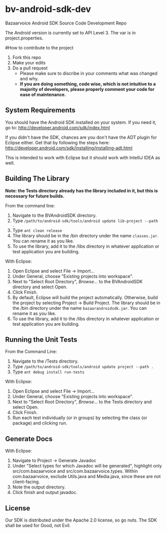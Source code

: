 bv-android-sdk-dev
==================

Bazaarvoice Android SDK Source Code Development Repo

The Android version is currently set to API Level 3. The var is in project.properties.

#How to contribute to the project

1. Fork this repo
2. Make your edits
3. Do a pull request
	- Please make sure to discribe in your comments what was changed and why.
	- **If you are doing something, code wise, which is not intuitive to a majority of developers, please properly comment your code for ease of maintenance.**

System Requirements
-

You should have the Android SDK installed on your system. If you need it, go to: http://developer.android.com/sdk/index.html

If you didn't have the SDK, chances are you don't have the ADT plugin for Eclipse either. Get that by following the steps here: http://developer.android.com/sdk/installing/installing-adt.html

This is intended to work with Eclipse but it should work with IntelliJ IDEA as well.

Building The Library
-
**Note: the Tests directory already has the library included in it, but this is necessary for future builds.**

From the command line:

1. Navigate to the BVAndroidSDK directory.
2. Type ```/path/to/android-sdk/tools/android update lib-project --path .```
3. Type ```ant clean release```
4. The library should be in the /bin directory under the name ```classes.jar```. You can rename it as you like.
5. To use the library, add it to the /libs directory in whatever application or test application you are building.

With Eclipse:

1. Open Eclipse and select File -> Import...
2. Under General, choose "Existing projects into workspace".
3. Next to "Select Root Directory", _Browse..._ to the BVAndroidSDK directory and select Open.
4. Click Finish.
5. By default, Eclipse will build the project automatically.  Otherwise, build the project by selecting Project -> Build Project.  The library should be in the /bin directory under the name ```bazaarandroidsdk.jar```. You can rename it as you like.
6. To use the library, add it to the /libs directory in whatever application or test application you are building.

Running the Unit Tests
-

From the Command Line:

1. Navigate to the /Tests directory.
2. Type ```/path/to/android-sdk/tools/android update project --path .```
3. Type ```ant debug install run-tests```

With Eclipse:

1. Open Eclipse and select File -> Import...
2. Under General, choose "Existing projects into workspace".
3. Next to "Select Root Directory", _Browse..._ to the Tests directory and select Open.
4. Click Finish.
5. Run each test individually (or in groups) by selecting the class (or package) and clicking run.

Generate Docs
-

With Eclipse:

1. Navigate to Project -> Generate Javadoc
2. Under "Select types for which Javadoc will be generated", highlight only src/com.bazaarvoice and src/com.bazaarvoice.types.  Within com.bazaarvoice, exclude Utils.java and Media.java, since these are not client-facing.
3. Note the output directory.
4. Click finish and output javadoc.

License
-

Our SDK is distributed under the Apache 2.0 license, so go nuts. The SDK shall be used for Good, not Evil.

